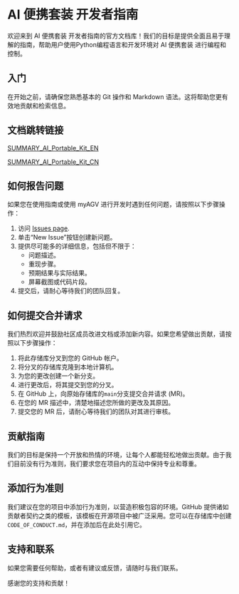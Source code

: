 # AI 便携套装 开发者指南

欢迎来到 AI 便携套装 开发者指南的官方文档库！我们的目标是提供全面且易于理解的指南，帮助用户使用Python编程语言和开发环境对 AI 便携套装 进行编程和控制。

## 入门

在开始之前，请确保您熟悉基本的 Git 操作和 Markdown 语法。这将帮助您更有效地贡献和检索信息。

## 文档跳转链接

[SUMMARY_AI_Portable_Kit_EN](./)

[SUMMARY_AI_Portable_Kit_CN](./)

## 如何报告问题

如果您在使用指南或使用 myAGV 进行开发时遇到任何问题，请按照以下步骤操作：

1. 访问 [Issues page](https://github.com/elephantrobotics/AI_Portable_Kit_docs/issues).
2. 单击“New Issue”按钮创建新问题。
3. 提供尽可能多的详细信息，包括但不限于：
   - 问题描述。
   - 重现步骤。
   - 预期结果与实际结果。
   - 屏幕截图或代码片段。
4. 提交后，请耐心等待我们的团队回复。

## 如何提交合并请求

我们热烈欢迎并鼓励社区成员改进文档或添加新内容。如果您希望做出贡献，请按照以下步骤操作：

1. 将此存储库分叉到您的 GitHub 帐户。
2. 将分叉的存储库克隆到本地计算机。
3. 为您的更改创建一个新分支。
4. 进行更改后，将其提交到您的分叉。
5. 在 GitHub 上，向原始存储库的`main`分支提交合并请求 (MR)。
6. 在您的 MR 描述中，清楚地描述您所做的更改及其原因。
7. 提交您的 MR 后，请耐心等待我们的团队对其进行审核。

## 贡献指南

我们的目标是保持一个开放和热情的环境，让每个人都能轻松地做出贡献。由于我们目前没有行为准则，我们要求您在项目内的互动中保持专业和尊重。

## 添加行为准则

我们建议在您的项目中添加行为准则，以营造积极包容的环境。GitHub 提供诸如贡献者契约之类的模板，该模板在开源项目中被广泛采用。您可以在存储库中创建`CODE_OF_CONDUCT.md`，并在添加后在此处引用它。

## 支持和联系

如果您需要任何帮助，或者有建议或反馈，请随时与我们联系。

感谢您的支持和贡献！
